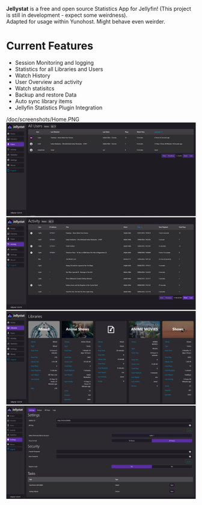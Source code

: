 **Jellystat** is a free and open source Statistics App for Jellyfin! (This project is still in development - expect some weirdness). \
Adapted for usage within Yunohost. Might behave even weirder.
# Current Features
- Session Monitoring and logging
- Statistics for all Libraries and Users
- Watch History
- User Overview and activity
- Watch statisitcs
- Backup and restore Data
- Auto sync library items
- Jellyfin Statistics Plugin Integration

<image>/doc/screenshots/Home.PNG</image>
<picture>
  <img alt="Users" src="/doc/screenshots/Users.PNG">
</picture>
<picture>
  <img alt="Activity" src="/doc/screenshots/Activity.PNG">
</picture>
<picture>
  <img alt="Libraries" src="/doc/screenshots/Libraries.PNG">
</picture>
<picture>
  <img alt="Settings" src="/doc/screenshots/settings.PNG">
</picture>
